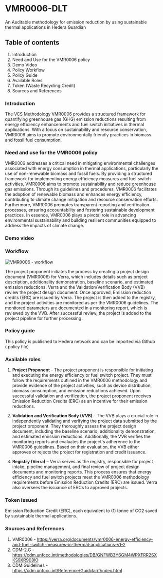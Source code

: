 # VMR0006-DLT
An Auditable methodology for emission reduction by using sustainable thermal applications in Hedera Guardian

## Table of contents 

1. Introduction
2. Need and Use for the VMR0006 policy
3. Demo Video
4. Policy Workflow
5. Policy Guide
6. Available Roles
7. Token (Waste Recycling Credit)
8. Sources and References

### Introduction

The VCS Methodology VMR0006 provides a structured framework for quantifying greenhouse gas (GHG) emission reductions resulting from energy efficiency enhancements and fuel switch initiatives in thermal applications. With a focus on sustainability and resource conservation, VMR0006 aims to promote environmentally friendly practices in biomass and fossil fuel consumption.

### Need and use for the VMR0006 policy

VMR0006 addresses a critical need in mitigating environmental challenges associated with energy consumption in thermal applications, particularly the use of non-renewable biomass and fossil fuels. By providing a structured framework for implementing energy efficiency measures and fuel switch activities, VMR0006 aims to promote sustainability and reduce greenhouse gas emissions. Through its guidelines and procedures, VMR0006 facilitates the adoption of renewable biomass and enhances energy efficiency, contributing to climate change mitigation and resource conservation efforts. Furthermore, VMR0006 promotes transparent reporting and verification processes, ensuring accountability and fostering sustainable development practices. In essence, VMR0006 plays a pivotal role in advancing environmental sustainability and building resilient communities equipped to address the impacts of climate change.

### Demo video



### Workflow 

![VMR0006 - workflow](https://github.com/Ni8crawler18/VMR0006-DLT/assets/149990456/817fad1e-b685-4024-8f0d-751e16e12421)

The project proponent initiates the process by creating a project design document (VMR0006) for Verra, which includes details such as project description, additionality demonstration, baseline scenario, and estimated emission reductions. Verra and the Validation/Verification Body (VVB) review the project design document. Once approved, Emission reduction credits (ERC) are issued by Verra. The project is then added to the registry, and the project activities are monitored as per the VMR0006 guidelines. The monitored parameters are documented in a monitoring report, which is reviewed by the VVB. After successful review, the project is added to the project pipeline for further processing.

### Policy guide

This policy is published to Hedera network and can be imported via Github (.policy file) 

### Available roles

1. **Project Proponent** - The project proponent is responsible for initiating and executing the energy efficiency or fuel switch project. They must follow the requirements outlined in the VMR0006 methodology and provide evidence of the project activities, such as device distribution, biomass consumption, and emission reductions achieved. Upon successful validation and verification, the project proponent receives Emission Reduction Credits (ERC) as an incentive for their emission reductions.

2. **Validation and Verification Body (VVB)** - The VVB plays a crucial role in independently validating and verifying the project data submitted by the project proponent. They thoroughly assess the project design document, including the baseline scenario, additionality demonstration, and estimated emission reductions. Additionally, the VVB verifies the monitoring reports and evaluates the project's adherence to the VMR0006 guidelines. Based on their evaluation, the VVB either approves or rejects the project for registration and credit issuance.

3. **Registry (Verra)** – Verra serves as the registry, responsible for project intake, pipeline management, and final review of project design documents and monitoring reports. This process ensures that energy efficiency and fuel switch projects meet the VMR0006 methodology requirements before Emission Reduction Credits (ERC) are issued. Verra also oversees the issuance of ERCs to approved projects.

### Token issued

Emission Reduction Credit (ERC), each equivalent to (1) tonne of CO2 saved by sustainable thermal applications.

### Sources and References 

1. VMR0006        - https://verra.org/documents/vmr0006-energy-efficiency-and-fuel-switch-measures-in-thermal-applications-v1-2
2. CDM-2.G        - https://cdm.unfccc.int/methodologies/DB/GNFWB3Y6GM4WPXFRR2SXKS9XR908IO
3. CDM Guidelines - https://cdm.unfccc.int/Reference/Guidclarif/index.html




